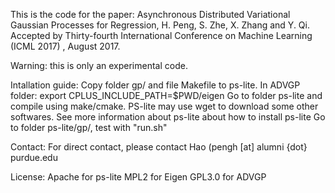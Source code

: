 This is the code for the paper:
Asynchronous Distributed Variational Gaussian Processes for Regression, 
H. Peng, S. Zhe, X. Zhang and Y. Qi. 
Accepted by Thirty-fourth International Conference on Machine Learning (ICML 2017) , August 2017.

Warning: this is only an experimental code.

Intallation guide:
Copy folder gp/ and file Makefile to ps-lite.
In ADVGP folder: export CPLUS_INCLUDE_PATH=$PWD/eigen
Go to folder ps-lite and compile using make/cmake. PS-lite may use wget to download some other softwares. See more information about ps-lite about how to install ps-lite
Go to folder ps-lite/gp/, test with "run.sh"

Contact:
For direct contact, please contact Hao (pengh [at] alumni {dot} purdue.edu

License:
Apache for ps-lite
MPL2 for Eigen
GPL3.0 for ADVGP
